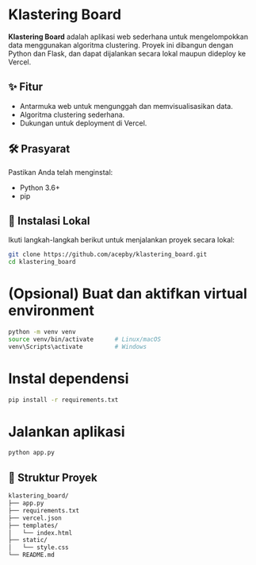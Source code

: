 # Klastering Board

**Klastering Board** adalah aplikasi web sederhana untuk mengelompokkan data menggunakan algoritma clustering. Proyek ini dibangun dengan Python dan Flask, dan dapat dijalankan secara lokal maupun dideploy ke Vercel.

## ✨ Fitur

- Antarmuka web untuk mengunggah dan memvisualisasikan data.
- Algoritma clustering sederhana.
- Dukungan untuk deployment di Vercel.

## 🛠 Prasyarat

Pastikan Anda telah menginstal:

- Python 3.6+
- pip

## 🚀 Instalasi Lokal

Ikuti langkah-langkah berikut untuk menjalankan proyek secara lokal:

```bash
git clone https://github.com/acepby/klastering_board.git
cd klastering_board
```

# (Opsional) Buat dan aktifkan virtual environment
```bash
python -m venv venv
source venv/bin/activate      # Linux/macOS
venv\Scripts\activate         # Windows
```
# Instal dependensi
```bash
pip install -r requirements.txt
```
# Jalankan aplikasi
```bash
python app.py
```

## 📁 Struktur Proyek
```bash
klastering_board/
├── app.py
├── requirements.txt
├── vercel.json
├── templates/
│   └── index.html
├── static/
│   └── style.css
└── README.md
```
